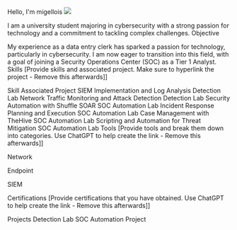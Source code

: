 Hello, I'm migellois
<a href="https://linkedin.com/in/migelstb/"><img src="https://img.shields.io/badge/-LinkedIn-0072b1?&style=for-the-badge&logo=linkedin&logoColor=white" /></a>



I am a university student majoring in cybersecurity with a strong passion for technology and a commitment to tackling complex challenges.
Objective


My experience as a data entry clerk has sparked a passion for technology, particularly in cybersecurity. I am now eager to transition into this field, with a goal of joining a Security Operations Center (SOC) as a Tier 1 Analyst.
Skills
[Provide skills and associated project. Make sure to hyperlink the project - Remove this afterwards]]

Skill	Associated Project
SIEM Implementation and Log Analysis	Detection Lab
Network Traffic Monitoring and Attack Detection	Detection Lab
Security Automation with Shuffle SOAR	SOC Automation Lab
Incident Response Planning and Execution	SOC Automation Lab
Case Management with TheHive	SOC Automation Lab
Scripting and Automation for Threat Mitigation	SOC Automation Lab
Tools
[Provide tools and break them down into categories. Use ChatGPT to help create the link - Remove this afterwards]]

Network
  
Endpoint
 
SIEM
  
Certifications
[Provide certifications that you have obtained. Use ChatGPT to help create the link - Remove this afterwards]]

    
Projects
Detection Lab
SOC Automation Project
